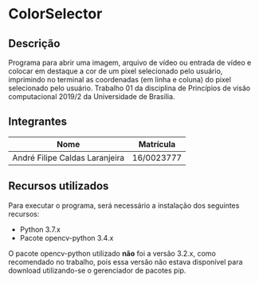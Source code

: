 # ColorSelector

## Descrição
Programa para abrir uma imagem, arquivo de vídeo ou entrada de vídeo e colocar em destaque a cor de um pixel selecionado pelo usuário, imprimindo no terminal as coordenadas (em linha e coluna) do pixel selecionado pelo usuário. Trabalho 01 da disciplina de Princípios de visão computacional 2019/2 da Universidade de Brasília.

## Integrantes

Nome                           | Matrícula
------------------------------ | ----------
André Filipe Caldas Laranjeira | 16/0023777

## Recursos utilizados
Para executar o programa, será necessário a instalação dos seguintes recursos:
* Python 3.7.x
* Pacote opencv-python 3.4.x

O pacote opencv-python utilizado **não** foi a versão 3.2.x, como recomendado no trabalho, pois essa versão não estava disponível para download utilizando-se o gerenciador de pacotes pip.
